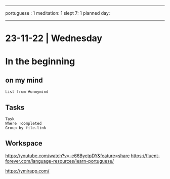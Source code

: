 
---
portuguese : 1
meditation: 1
slept 7: 1
planned day: 

---

# 23-11-22 | Wednesday

# In the beginning

## on my mind
```dataview
List from #onmymind
```
## Tasks
```dataview
Task
Where !completed
Group by file.link
```


## Workspace

https://youtube.com/watch?v=-e66ByetpDY&feature=share
https://fluent-forever.com/language-resources/learn-portuguese/


https://ymirapp.com/